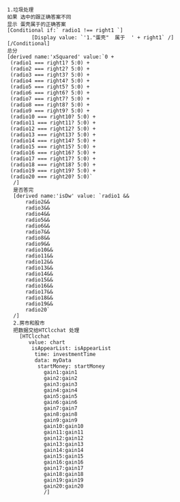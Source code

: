     1.垃圾处理
    如果 选中的跟正确答案不同
    显示 蛋壳属于的正确答案
    [Conditional if:` radio1 !== right1 `]
            [Display value: `'1."蛋壳"  属于  ' + right1` /]
    [/Conditional]
    总分
    [derived name:'xSquared' value:`0 +
     (radio1 === right1? 5:0) +
     (radio2 === right2? 5:0) +
     (radio3 === right3? 5:0) +
     (radio4 === right4? 5:0) +
     (radio5 === right5? 5:0) +
     (radio6 === right6? 5:0) +
     (radio7 === right7? 5:0) +
     (radio8 === right8? 5:0) +
     (radio9 === right9? 5:0) +
     (radio10 === right10? 5:0) +
     (radio11 === right11? 5:0) +
     (radio12 === right12? 5:0) +
     (radio13 === right13? 5:0) +
     (radio14 === right14? 5:0) +
     (radio15 === right15? 5:0) +
     (radio16 === right16? 5:0) +
     (radio17 === right17? 5:0) +
     (radio18 === right18? 5:0) +
     (radio19 === right19? 5:0) +
     (radio20 === right20? 5:0)`
      /]
      是否答完
      [derived name:'isDw' value: `radio1 &&
          radio2&&
          radio3&&
          radio4&&
          radio5&&
          radio6&&
          radio7&&
          radio8&&
          radio9&&
          radio10&&
          radio11&&
          radio12&&
          radio13&&
          radio14&&
          radio15&&
          radio16&&
          radio17&&
          radio18&&
          radio19&&
          radio20`
      /]
      2.房市和股市
      把数据交给HTClcchat 处理
        [HTClcchat
           value: chart
            isAppearList: isAppearList
             time: investmentTime
             data: myData
              startMoney: startMoney
                gain1:gain1
                gain2:gain2
                gain3:gain3
                gain4:gain4
                gain5:gain5
                gain6:gain6
                gain7:gain7
                gain8:gain8
                gain9:gain9
                gain10:gain10
                gain11:gain11
                gain12:gain12
                gain13:gain13
                gain14:gain14
                gain15:gain15
                gain16:gain16
                gain17:gain17
                gain18:gain18
                gain19:gain19
                gain20:gain20
                /]